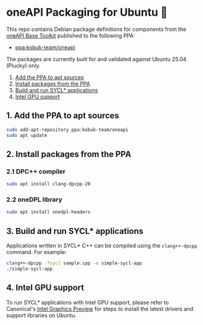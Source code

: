 # oneAPI Packaging for Ubuntu :rocket:

This repo contains Debian package definitions for components from the [oneAPI Base Toolkit](https://www.intel.com/content/www/us/en/developer/tools/oneapi/base-toolkit.html) published to the following PPA:

- [ppa:kobuk-team/oneapi](https://launchpad.net/~kobuk-team/+archive/ubuntu/oneapi)

The packages are currently built for and validated against Ubuntu 25.04 (Plucky) only.

1. [Add the PPA to apt sources](#1-add-the-ppa-to-apt-sources)
2. [Install packages from the PPA](#2-install-packages-from-the-ppa)
3. [Build and run SYCL* applications](#3-build-and-run-sycl-applications)
4. [Intel GPU support](#4-intel-gpu-support)

## 1. Add the PPA to apt sources

```bash
sudo add-apt-repository ppa:kobuk-team/oneapi
sudo apt update
```

## 2. Install packages from the PPA

### 2.1 DPC++ compiler

```bash
sudo apt install clang-dpcpp-20
```

### 2.2 oneDPL library

```bash
sudo apt install onedpl-headers
```

## 3. Build and run SYCL* applications

Applications written in SYCL* C++ can be compiled using the `clang++-dpcpp` command. For example:

```bash
clang++-dpcpp -fsycl sample.cpp -o simple-sycl-app
./simple-sycl-app
```

## 4. Intel GPU support

To run SYCL* applications with Intel GPU support, please refer to Canonical's [Intel Graphics Preview](https://github.com/canonical/intel-graphics-preview) for steps to install the latest drivers and support libraries on Ubuntu.